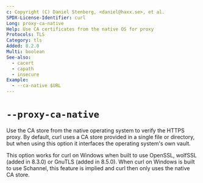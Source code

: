 ```yaml
---
c: Copyright (C) Daniel Stenberg, <daniel@haxx.se>, et al.
SPDX-License-Identifier: curl
Long: proxy-ca-native
Help: Use CA certificates from the native OS for proxy
Protocols: TLS
Category: tls
Added: 8.2.0
Multi: boolean
See-also:
  - cacert
  - capath
  - insecure
Example:
  - --ca-native $URL
---
```


# `--proxy-ca-native`

Use the CA store from the native operating system to verify the HTTPS proxy.
By default, curl uses a CA store provided in a single file or directory, but
when using this option it interfaces the operating system's own vault.

This option works for curl on Windows when built to use OpenSSL, wolfSSL
(added in 8.3.0) or GnuTLS (added in 8.5.0). When curl on Windows is built to
use Schannel, this feature is implied and curl then only uses the native CA
store.
